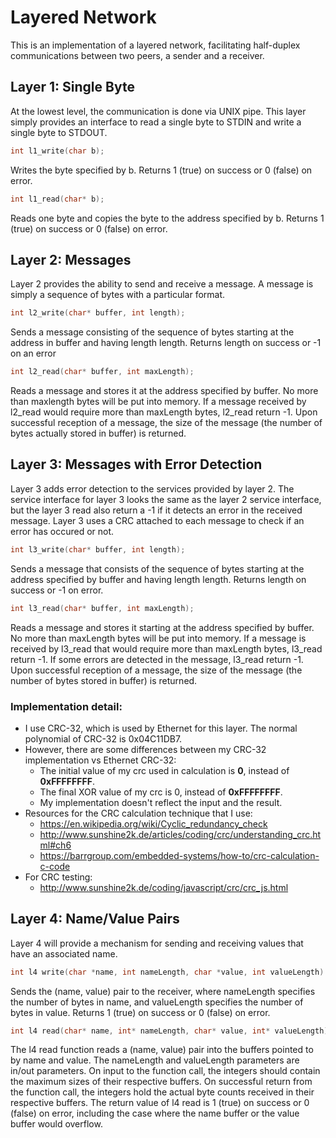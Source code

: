 # Layered Network
This is an implementation of a layered network, facilitating half-duplex communications between two peers, a sender and a receiver.

## Layer 1: Single Byte
At the lowest level, the communication is done via UNIX pipe. This layer simply provides an interface to read a single byte to STDIN and write a single byte to STDOUT.

```c++
int l1_write(char b);
```
Writes the byte specified by b. Returns 1 (true) on success or 0 (false) on error.

```c++
int l1_read(char* b);
```
Reads one byte and copies the byte to the address specified by b. Returns 1 (true) on
success or 0 (false) on error.

## Layer 2: Messages
Layer 2 provides the ability to send and receive a message. A message is simply a sequence of bytes with a particular format. 

```c++
int l2_write(char* buffer, int length);
```
Sends a message consisting of the sequence of bytes starting at the address in buffer
and having length length. Returns length on success or -1 on an error

```c++
int l2_read(char* buffer, int maxLength);
```
Reads a message and stores it at the address specified by buffer. No more than
maxlength bytes will be put into memory. If a message received by l2_read would
require more than maxLength bytes, l2_read return -1. Upon successful reception of a message, the size of the message (the number of bytes actually stored in buffer) is returned.

## Layer 3: Messages with Error Detection
Layer 3 adds error detection to the services provided by layer 2. The service interface
for layer 3 looks the same as the layer 2 service interface, but the layer 3 read also
return a -1 if it detects an error in the received message. Layer 3 uses a CRC attached to each message to check if an error has occured or not. 

```c++
int l3_write(char* buffer, int length);
```
Sends a message that consists of the sequence of bytes starting at the address specified
by buffer and having length length. Returns length on success or -1 on error.

```c++
int l3_read(char* buffer, int maxLength);
```
Reads a message and stores it starting at the address specified by buffer. No more
than maxLength bytes will be put into memory. If a message is received by l3_read
that would require more than maxLength bytes, l3_read return -1. If some errors are detected in the message, l3_read return -1. Upon successful reception of a message, the size of the message (the number of bytes stored in buffer) is returned.

### Implementation detail:
- I use CRC-32, which is used by Ethernet for this layer. The normal polynomial of CRC-32 is 0x04C11DB7.
- However, there are some differences between my CRC-32 implementation vs Ethernet CRC-32:
    - The initial value of my crc used in calculation is **0**, instead of **0xFFFFFFFF**.
    - The final XOR value of my crc is 0, instead of **0xFFFFFFFF**.
    - My implementation doesn't reflect the input and the result.
- Resources for the CRC calculation technique that I use:
    - https://en.wikipedia.org/wiki/Cyclic_redundancy_check
    - http://www.sunshine2k.de/articles/coding/crc/understanding_crc.html#ch6
    - https://barrgroup.com/embedded-systems/how-to/crc-calculation-c-code
- For CRC testing:
    - http://www.sunshine2k.de/coding/javascript/crc/crc_js.html

## Layer 4: Name/Value Pairs
Layer 4 will provide a mechanism for sending and receiving values that have an associated
name.

```c++
int l4 write(char *name, int nameLength, char *value, int valueLength)
```
Sends the (name, value) pair to the receiver, where nameLength specifies the number
of bytes in name, and valueLength specifies the number of bytes in value. Returns 1
(true) on success or 0 (false) on error.

```c++
int l4 read(char* name, int* nameLength, char* value, int* valueLength)
```
The l4 read function reads a (name, value) pair into the buffers pointed to by name and
value. The nameLength and valueLength parameters are in/out parameters. On input
to the function call, the integers should contain the maximum sizes of their respective
buffers. On successful return from the function call, the integers hold the actual byte
counts received in their respective buffers. The return value of l4 read is 1
(true) on success or 0 (false) on error, including the case where the name buffer or the
value buffer would overflow.